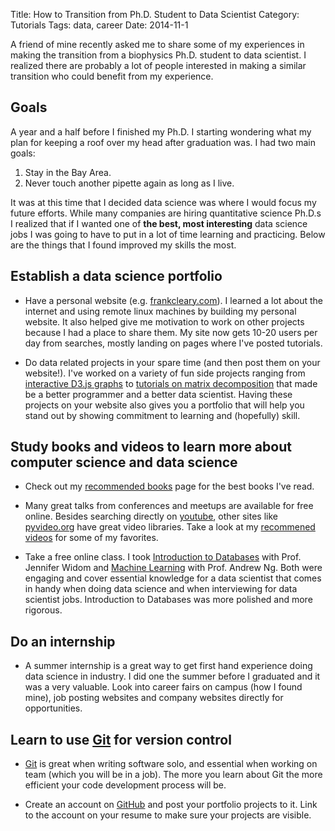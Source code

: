 Title: How to Transition from Ph.D. Student to Data Scientist
Category: Tutorials
Tags: data, career
Date: 2014-11-1

A friend of mine recently asked me to share some of my experiences in making the transition from a biophysics Ph.D. student to data scientist. I realized there are probably a lot of people interested in making a similar transition who could benefit from my experience.

## Goals

A year and a half before I finished my Ph.D. I starting wondering what my plan for keeping a roof over my head after graduation was. I had two main goals: 


1. Stay in the Bay Area.
1. Never touch another pipette again as long as I live. 


It was at this time that I decided data science was where I would focus my future efforts. While many companies are hiring quantitative science Ph.D.s I realized that if I wanted one of **the best, most interesting** data science jobs I was going to have to put in a lot of time learning and practicing. Below are the things that I found improved my skills the most.

## Establish a data science portfolio

* Have a personal website (e.g. [frankcleary.com](http://www.frankcleary.com)).
I learned a lot about the internet and using remote linux machines by
building my personal website. It also helped give me motivation
to work on other projects because I had a place to share them. My site now gets 10-20 users per day from searches, mostly landing on pages where I've posted tutorials.

* Do data related projects in your spare time (and then post them on your website!). I've worked on a variety of fun side projects ranging from [interactive D3.js graphs](http://www.frankcleary.com/mpg) to [tutorials on matrix decomposition](http://www.frankcleary.com/svd) that made be a better programmer and a better data scientist. Having these projects on your website also gives you a portfolio that will help you stand out by showing commitment to learning and (hopefully) skill.

## Study books and videos to learn more about computer science and data science

* Check out my [recommended books](http://www.datasciencebytes.com//pages/recommended-books.md) page for the best books I've read.

* Many great talks from conferences and meetups are available for free online. Besides searching directly on [youtube](http://www.youtube.com), other sites like [pyvideo.org](http://www.pyvideo.org) have great video libraries. Take a look at my [recommened videos](http://www.datasciencebytes.com//pages/recommended-videos.md) for some of my favorites.

* Take a free online class. I took [Introduction to Databases](https://class.stanford.edu/courses/Home/Databases/Engineering/about) with Prof. Jennifer Widom and [Machine Learning](https://www.coursera.org/course/ml) with Prof. Andrew Ng. Both were engaging and cover essential knowledge for a data scientist that comes in handy when doing data science and when interviewing for data scientist jobs. Introduction to Databases was more polished and more rigorous.

## Do an internship

* A summer internship is a great way to get first hand experience doing data science in industry. I did one the summer before I graduated and it was a very valuable. Look into career fairs on campus (how I found mine), job posting websites and company websites directly for opportunities.<p></p>

## Learn to use [Git](http://git-scm.com) for version control

* [Git](http://git-scm.com) is great when writing software solo, and essential when working on team (which you will be in a job). The more you learn about Git the more efficient your code development process will be.

* Create an account on [GitHub](https://github.com) and post your portfolio projects to it. Link to the account on your resume to make sure your projects are visible.